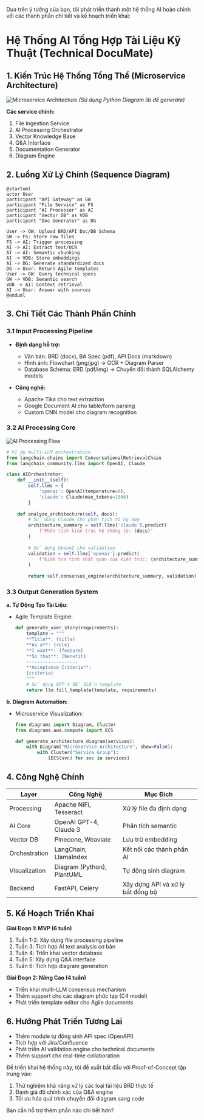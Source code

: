 Dựa trên ý tưởng của bạn, tôi phát triển thành một hệ thống AI hoàn chỉnh với các thành phần chi tiết và kế hoạch triển khai:

# **Hệ Thống AI Tổng Hợp Tài Liệu Kỹ Thuật (Technical DocuMate)**

## **1. Kiến Trúc Hệ Thống Tổng Thể (Microservice Architecture)**
![Microservice Architecture](https://via.placeholder.com/800x600.png?text=Microservice+Architecture+Diagram)
*(Sử dụng Python Diagram lib để generate)*

**Các service chính:**
1. File Ingestion Service
2. AI Processing Orchestrator
3. Vector Knowledge Base 
4. Q&A Interface
5. Documentation Generator
6. Diagram Engine

## **2. Luồng Xử Lý Chính (Sequence Diagram)**
```plantuml
@startuml
actor User
participant "API Gateway" as GW
participant "File Service" as FS
participant "AI Processor" as AI
participant "Vector DB" as VDB
participant "Doc Generator" as DG

User -> GW: Upload BRD/API Doc/DB Schema
GW -> FS: Store raw files
FS -> AI: Trigger processing
AI -> AI: Extract text/OCR
AI -> AI: Semantic chunking
AI -> VDB: Store embeddings
AI -> DG: Generate standardized docs
DG -> User: Return Agile templates
User -> GW: Query technical specs
GW -> VDB: Semantic search
VDB -> AI: Context retrieval
AI -> User: Answer with sources
@enduml
```

## **3. Chi Tiết Các Thành Phần Chính**

### **3.1 Input Processing Pipeline**
- **Định dạng hỗ trợ:**
  - Văn bản: BRD (docx), BA Spec (pdf), API Docs (markdown)
  - Hình ảnh: Flowchart (png/jpg) → OCR + Diagram Parser
  - Database Schema: ERD (pdf/img) → Chuyển đổi thành SQLAlchemy models

- **Công nghệ:**
  - Apache Tika cho text extraction
  - Google Document AI cho table/form parsing
  - Custom CNN model cho diagram recognition

### **3.2 AI Processing Core**
![AI Processing Flow](https://via.placeholder.com/600x400.png?text=AI+Processing+Pipeline)
```python
# Ví dụ multi-LLM orchestration
from langchain.chains import ConversationalRetrievalChain
from langchain_community.llms import OpenAI, Claude

class AIOrchestrator:
    def __init__(self):
        self.llms = {
            'openai': OpenAI(temperature=0),
            'claude': Claude(max_tokens=1000)
        }
        
    def analyze_architecture(self, docs):
        # Sử dụng Claude cho phân tích tổng hợp
        architecture_summary = self.llms['claude'].predict(
            f"Phân tích kiến trúc hệ thống từ: {docs}"
        )
        
        # Sử dụng OpenAI cho validation
        validation = self.llms['openai'].predict(
            f"Kiểm tra tính nhất quán của kiến trúc: {architecture_summary}"
        )
        
        return self.consensus_engine(architecture_summary, validation)
```

### **3.3 Output Generation System**
**a. Tự Động Tạo Tài Liệu:**
- Agile Template Engine:
  ```python
  def generate_user_story(requirements):
      template = """
      **Title**: {title}
      **As a**: {role}
      **I want**: {feature}
      **So that**: {benefit}
      -------------------
      **Acceptance Criteria**:
      {criteria}
      """
      # Sử dụng GPT-4 để điền template
      return llm.fill_template(template, requirements)
  ```

**b. Diagram Automation:**
- Microservice Visualization:
  ```python
  from diagrams import Diagram, Cluster
  from diagrams.aws.compute import ECS

  def generate_architecture_diagram(services):
      with Diagram("Microservice Architecture", show=False):
          with Cluster("Service Group"):
              [ECS(svc) for svc in services]
  ```

## **4. Công Nghệ Chính**

| Layer           | Công Nghệ                  | Mục Đích                           |
|-----------------|---------------------------|-----------------------------------|
| Processing      | Apache NiFi, Tesseract    | Xử lý file đa định dạng           |
| AI Core         | OpenAI GPT-4, Claude 3    | Phân tích semantic                 |
| Vector DB       | Pinecone, Weaviate        | Lưu trữ embedding                 |
| Orchestration   | LangChain, LlamaIndex     | Kết nối các thành phần AI         |
| Visualization   | Diagram (Python), PlantUML| Tự động sinh diagram              |
| Backend         | FastAPI, Celery           | Xây dựng API và xử lý bất đồng bộ |

## **5. Kế Hoạch Triển Khai**

**Giai Đoạn 1: MVP (6 tuần)**
1. Tuần 1-2: Xây dựng file processing pipeline
2. Tuần 3: Tích hợp AI text analysis cơ bản
3. Tuần 4: Triển khai vector database
4. Tuần 5: Xây dựng Q&A interface
5. Tuần 6: Tích hợp diagram generation

**Giai Đoạn 2: Nâng Cao (4 tuần)**
- Triển khai multi-LLM consensus mechanism
- Thêm support cho các diagram phức tạp (C4 model)
- Phát triển template editor cho Agile documents

## **6. Hướng Phát Triển Tương Lai**
- Thêm module tự động sinh API spec (OpenAPI)
- Tích hợp với Jira/Confluence
- Phát triển AI validation engine cho technical documents
- Thêm support cho real-time collaboration

Để triển khai hệ thống này, tôi đề xuất bắt đầu với Proof-of-Concept tập trung vào:
1. Thử nghiệm khả năng xử lý các loại tài liệu BRD thực tế
2. Đánh giá độ chính xác của Q&A engine
3. Tối ưu hóa quá trình chuyển đổi diagram sang code

Bạn cần hỗ trợ thêm phần nào chi tiết hơn?